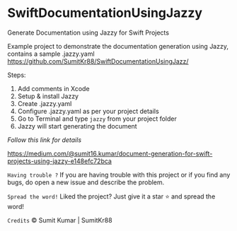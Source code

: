 # SwiftDocumentationUsingJazzy
Generate Documentation using Jazzy for Swift Projects

Example project to demonstrate the documentation generation using Jazzy, contains a sample .jazzy.yaml
https://github.com/SumitKr88/SwiftDocumentationUsingJazz/

Steps:
1. Add comments in Xcode
2. Setup & install Jazzy
3. Create .jazzy.yaml 
4. Configure .jazzy.yaml as per your project details
5. Go to Terminal and type `jazzy` from your project folder
6. Jazzy will start generating the document

*Follow this link for details*

https://medium.com/@sumit16.kumar/document-generation-for-swift-projects-using-jazzy-e148efc72bca


`Having trouble ?`
If you are having trouble with this project or if you find any bugs, do open a new issue and describe the problem.

`Spread the word!`
Liked the project? Just give it a star ⭐️ and spread the word!

`Credits`
© Sumit Kumar | SumitKr88
